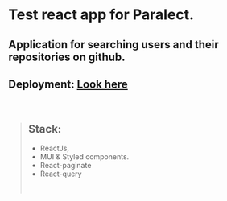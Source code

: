 # Test react app for Paralect.

## Application for searching users and their repositories on github.

## Deployment: [Look here](https://MariaGuk.github.io)

</br>

> ## Stack:
>
> - ReactJs,
> - MUI & Styled components.
> - React-paginate
> - React-query
>
> </br>
